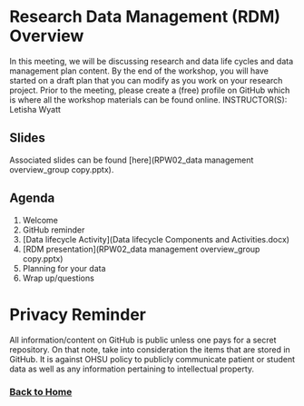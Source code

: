 # Research Data Management (RDM) Overview

In this meeting, we will be discussing research and data life cycles and data management plan content. By the end of the workshop, you will have started on a draft plan that you can modify as you work on your research project. Prior to the meeting, please create a (free) profile on GitHub which is where all the workshop materials can be found online. INSTRUCTOR(S): Letisha Wyatt

## Slides 
Associated slides can be found [here](RPW02_data management overview_group copy.pptx).

## Agenda

1.	Welcome
2.	GitHub reminder 
3.	[Data lifecycle Activity](Data lifecycle Components and Activities.docx)
4.  [RDM presentation](RPW02_data management overview_group copy.pptx)
5.  Planning for your data
6.	Wrap up/questions

# Privacy Reminder
All information/content on GitHub is public unless one pays for a secret repository. On that note, take into consideration the items that are stored in GitHub. It is against OHSU policy to publicly communicate patient or student data as well as any information pertaining to intellectual property.

### [Back to Home](../index)
